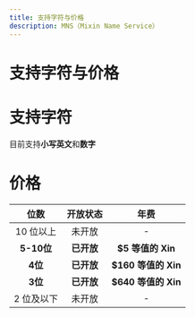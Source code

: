 ```yaml
---
title: 支持字符与价格
description: MNS（Mixin Name Service）
---
```


# 支持字符与价格

# 支持字符

目前支持**小写英文**和**数字**

# 价格

| 位数       | 开放状态 | 年费            |
| :----------: | :--------: | :---------------: |
| 10 位以上  | 未开放   | -               |
|**5-10位**| **已开放**|**$5 等值的 Xin**|
|**4位**|**已开放**|**$160 等值的 Xin**|
|**3位**|**已开放**|**$640 等值的 Xin**|
| 2 位及以下 | 未开放   | -               |
